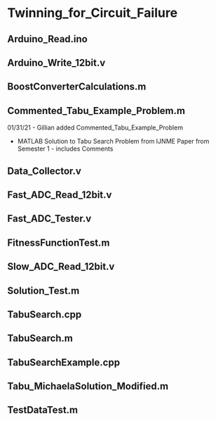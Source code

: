 # Twinning_for_Circuit_Failure
## Arduino_Read.ino
## Arduino_Write_12bit.v
## BoostConverterCalculations.m
## Commented_Tabu_Example_Problem.m
01/31/21 - Gillian added Commented_Tabu_Example_Problem
  -  MATLAB Solution to Tabu Search Problem from IJNME Paper from Semester 1 - includes Comments
## Data_Collector.v
## Fast_ADC_Read_12bit.v
## Fast_ADC_Tester.v
## FitnessFunctionTest.m
## Slow_ADC_Read_12bit.v
## Solution_Test.m
## TabuSearch.cpp
## TabuSearch.m
## TabuSearchExample.cpp
## Tabu_MichaelaSolution_Modified.m
## TestDataTest.m
